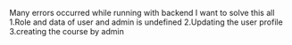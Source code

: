 Many errors occurred while running with backend I want to solve this all
1.Role and data of user and admin is undefined
2.Updating the user profile
3.creating the course by admin

